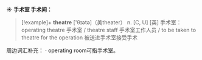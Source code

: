☀ <span class="category">**手术室 手术间：**</span>
>[!example]+ <span class="vocabulary">**theatre**</span> ['θɪətə]（美theater）
> <span class="definition">n. [C, U] [英] 手术室：</span>operating theatre 手术室 / theatre staff 手术室工作人员 / to be taken to theatre for the operation 被送进手术室接受手术

周边词汇补充：
· operating room可指手术室。
